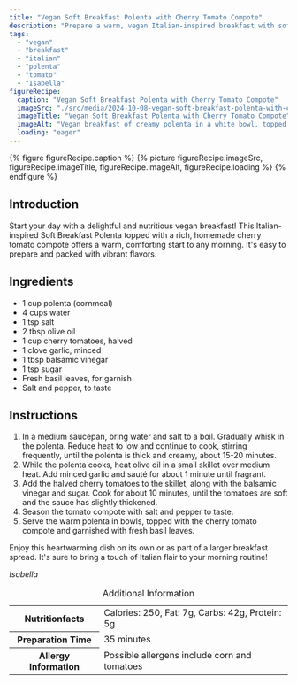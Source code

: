 ```yaml
---
title: "Vegan Soft Breakfast Polenta with Cherry Tomato Compote"
description: "Prepare a warm, vegan Italian-inspired breakfast with soft polenta and cherry tomato compote. Simple, healthy, and delicious!"
tags:
  - "vegan"
  - "breakfast"
  - "italian"
  - "polenta"
  - "tomato"
  - "Isabella"
figureRecipe: 
  caption: "Vegan Soft Breakfast Polenta with Cherry Tomato Compote"
  imageSrc: "./src/media/2024-10-08-vegan-soft-breakfast-polenta-with-cherry-tomato-compote-7574.png"
  imageTitle: "Vegan Soft Breakfast Polenta with Cherry Tomato Compote"
  imageAlt: "Vegan breakfast of creamy polenta in a white bowl, topped with cherry tomato compote and basil, in a bright, minimalistic setting."
  loading: "eager"
---
```


{% figure figureRecipe.caption %}
{% picture figureRecipe.imageSrc, figureRecipe.imageTitle, figureRecipe.imageAlt, figureRecipe.loading %}
{% endfigure %}

## Introduction

Start your day with a delightful and nutritious vegan breakfast! This Italian-inspired Soft Breakfast Polenta topped with a rich, homemade cherry tomato compote offers a warm, comforting start to any morning. It's easy to prepare and packed with vibrant flavors.

## Ingredients

- 1 cup polenta (cornmeal)
- 4 cups water
- 1 tsp salt
- 2 tbsp olive oil
- 1 cup cherry tomatoes, halved
- 1 clove garlic, minced
- 1 tbsp balsamic vinegar
- 1 tsp sugar
- Fresh basil leaves, for garnish
- Salt and pepper, to taste

## Instructions

1. In a medium saucepan, bring water and salt to a boil. Gradually whisk in the polenta. Reduce heat to low and continue to cook, stirring frequently, until the polenta is thick and creamy, about 15-20 minutes.
2. While the polenta cooks, heat olive oil in a small skillet over medium heat. Add minced garlic and sauté for about 1 minute until fragrant.
3. Add the halved cherry tomatoes to the skillet, along with the balsamic vinegar and sugar. Cook for about 10 minutes, until the tomatoes are soft and the sauce has slightly thickened.
4. Season the tomato compote with salt and pepper to taste.
5. Serve the warm polenta in bowls, topped with the cherry tomato compote and garnished with fresh basil leaves.

Enjoy this heartwarming dish on its own or as part of a larger breakfast spread. It's sure to bring a touch of Italian flair to your morning routine!

*Isabella*

<table><caption class='sr-only'>Additional Information</caption><tr><th>Nutritionfacts</th><td>Calories: 250, Fat: 7g, Carbs: 42g, Protein: 5g&nbsp;</td></tr><tr><th>Preparation Time</th><td>35 minutes&nbsp;</td></tr><tr><th>Allergy Information</th><td>Possible allergens include corn and tomatoes&nbsp;</td></tr></table>

